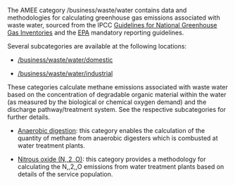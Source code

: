 The AMEE category /business/waste/water contains data and methodologies
for calculating greenhouse gas emissions associated with waste water,
sourced from the IPCC [Guidelines for National Greenhouse Gas
Inventories](http://www.ipcc-nggip.iges.or.jp/public/2006gl/pdf/5_Volume5/V5_6_Ch6_Wastewater.pdf)
and the
[EPA](http://www.epa.gov/climatechange/emissions/archived/downloads/tsd/TSD%20wastewater_020409.pdf)
mandatory reporting guidelines.

Several subcategories are available at the following locations:

  - [/business/waste/water/domestic](Domestic_waste_water)

<!-- end list -->

  - [/business/waste/water/industrial](Industrial_waste_water)

These categories calculate methane emissions associated with waste water
based on the concentration of degradable organic material within the
water (as measured by the biological or chemical oxygen demand) and the
discharge pathway/treatment system. See the respective subcategories for
further details.

  - [Anaerobic digestion](Waste_water_treatment_anaerobic_digestion):
    this category enables the calculation of the quantity of methane
    from anaerobic digesters which is combusted at water treatment
    plants.

<!-- end list -->

  - [Nitrous oxide (N,,2,,O)](Waste_water_treatment_N2O): this category
    provides a methodology for calculating the N,,2,,O emissions from
    water treatment plants based on details of the service population.
